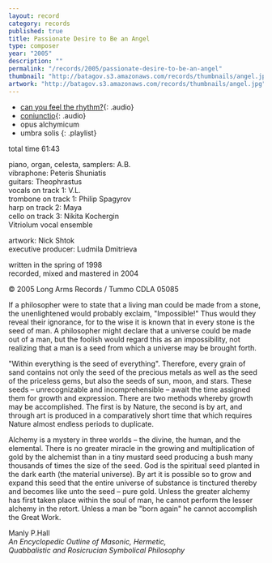 ```yaml
---
layout: record
category: records
published: true
title: Passionate Desire to Be an Angel
type: composer
year: "2005"
description: ""
permalink: "/records/2005/passionate-desire-to-be-an-angel"
thumbnail: "http://batagov.s3.amazonaws.com/records/thumbnails/angel.jpg"
artwork: "http://batagov.s3.amazonaws.com/records/thumbnails/angel.jpg"
---
```


- [can you feel the rhythm?](http://batagov.s3.amazonaws.com/records/sounds/can_you_feel.mp3){: .audio}
- [coniunctio](http://batagov.s3.amazonaws.com/records/sounds/coniunctio.mp3){: .audio}
- opus alchymicum 
- umbra solis
{: .playlist}

total time 61:43

piano, organ, celesta, samplers: A.B.  
vibraphone: Peteris Shuniatis  
guitars: Theophrastus  
vocals on track 1: V.L.  
trombone on track 1: Philip Spagyrov  
harp on track 2: Maya  
cello on track 3: Nikita Kochergin  
Vitriolum vocal ensemble  

artwork: Nick Shtok  
executive producer: Ludmila Dmitrieva  

written in the spring of 1998  
recorded, mixed and mastered in 2004  
  
© 2005 Long Arms Records / Tummo CDLA 05085  

If a philosopher were to state that a living man could be made from a stone, the unenlightened would probably exclaim, "Impossible!" Thus would they reveal their ignorance, for to the wise it is known that in every stone is the seed of man. A philosopher might declare that a universe could be made out of a man, but the foolish would regard this as an impossibility, not realizing that a man is a seed from which a universe may be brought forth.  

"Within everything is the seed of everything". Therefore, every grain of sand contains not only the seed of the precious metals as well as the seed of the priceless gems, but also the seeds of sun, moon, and stars. These seeds – unrecognizable and incomprehensible – await the time assigned them for growth and expression. There are two methods whereby growth may be accomplished. The first is by Nature, the second is by art, and through art is produced in a comparatively short time that which requires Nature almost endless periods to duplicate.

Alchemy is a mystery in three worlds – the divine, the human, and the elemental.
There is no greater miracle in the growing and multiplication of gold by the alchemist than in a tiny mustard seed producing a bush many thousands of times the size of the seed. God is the spiritual seed planted in the dark earth (the material universe). By art it is possible so to grow and expand this seed that the entire universe of substance is tinctured thereby and becomes like unto the seed – pure gold. Unless the greater alchemy has first taken place within the soul of man, he cannot perform the lesser alchemy in the retort. Unless a man be "born again" he cannot accomplish the Great Work.

Manly P.Hall  
_An Encyclopedic Outline of Masonic, Hermetic,  
Quabbalistic and Rosicrucian Symbolical Philosophy_